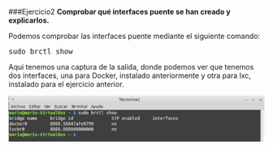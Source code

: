 ###Ejercicio2
**Comprobar qué interfaces puente se han creado y explicarlos.**

Podemos comprobar las interfaces puente mediante el siguiente comando:

<pre>sudo brctl show</pre>

Aqui tenemos una captura de la salida, donde podemos ver que tenemos dos interfaces, una para Docker, instalado anteriormente y otra para lxc, instalado para el ejercicio anterior.

![](./img/2.png)

